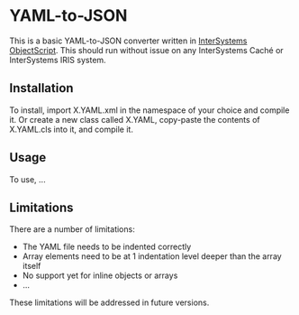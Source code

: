# YAML-to-JSON

This is a basic YAML-to-JSON converter written in [InterSystems ObjectScript](https://docs.intersystems.com/irislatest/csp/docbook/DocBook.UI.Page.cls?KEY=PAGE_OBJECTSCRIPT). This should run without issue on any InterSystems Caché or InterSystems IRIS system.

## Installation

To install, import X.YAML.xml in the namespace of your choice and compile it. Or create a new class called X.YAML, copy-paste the contents of X.YAML.cls into it, and compile it.

## Usage

To use, ...

## Limitations

There are a number of limitations:
- The YAML file needs to be indented correctly
- Array elements need to be at 1 indentation level deeper than the array itself
- No support yet for inline objects or arrays
- ...

These limitations will be addressed in future versions.
